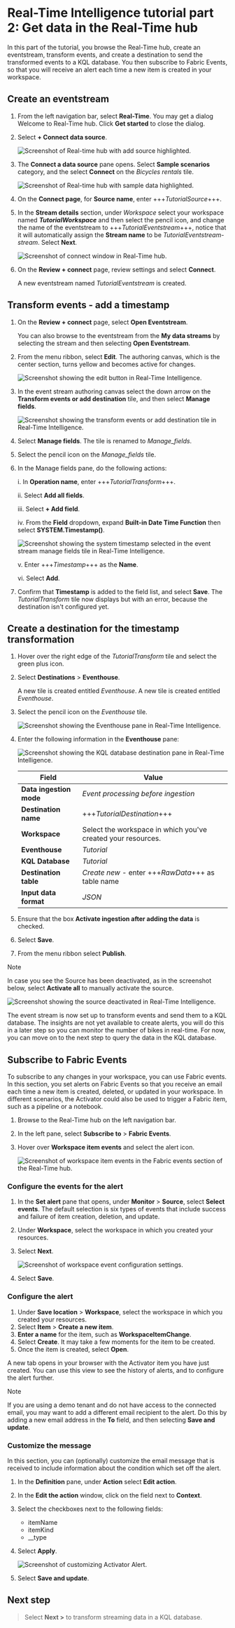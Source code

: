 # Real-Time Intelligence tutorial part 2: Get data in the Real-Time hub

In this part of the tutorial, you browse the Real-Time hub, create an eventstream, transform events, and create a destination to send the transformed events to a KQL database. You then subscribe to Fabric Events, so that you will receive an alert each time a new item is created in your workspace.

## Create an eventstream

1. From the left navigation bar, select **Real-Time**. You may get a dialog Welcome to Real-Time hub. Click **Get started** to close the dialog.

2. Select **+ Connect data source**.

   ![Screenshot of Real-time hub with add source highlighted.](media/add-source.png)

3. The **Connect a data source** pane opens. Select **Sample scenarios** category, and the select **Connect** on the _Bicycles rentals_ tile.

   ![Screenshot of Real-time hub with sample data highlighted.](media/sample-data.png)

4. On the **Connect page**, for **Source name**, enter +++_TutorialSource_+++.
5. In the **Stream details** section, under _Workspace_ select your workspace named **_TutorialWorkspace_** and then select the pencil icon, and change the name of the eventstream to +++_TutorialEventstream_+++, notice that it will automatically assign the **Stream name** to be _TutorialEventstream-stream_. Select **Next**.

   ![Screenshot of connect window in Real-Time hub.](media/connect-source.png)

6. On the **Review + connect** page, review settings and select **Connect**.

   A new eventstream named _TutorialEventstream_ is created.

## Transform events - add a timestamp

1. On the **Review + connect** page, select **Open Eventstream**.

   You can also browse to the eventstream from the **My data streams** by selecting the stream and then selecting **Open Eventstream**.

2. From the menu ribbon, select **Edit**. The authoring canvas, which is the center section, turns yellow and becomes active for changes.

   ![Screenshot showing the edit button in Real-Time Intelligence.](media/event-stream-edit-button.png)

3. In the event stream authoring canvas select the down arrow on the **Transform events or add destination** tile, and then select **Manage fields**.

   ![Screenshot showing the transform events or add destination tile in Real-Time Intelligence.](media/transform-events.png)

4. Select **Manage fields**. The tile is renamed to _Manage_fields_.
5. Select the pencil icon on the _Manage_fields_ tile.
6. In the Manage fields pane, do the following actions:

   i. In **Operation name**, enter +++_TutorialTransform_+++.

   ii. Select **Add all fields**.

   iii. Select **+ Add field**.

   iv. From the **Field** dropdown, expand **Built-in Date Time Function** then select **SYSTEM.Timestamp()**.

   ![Screenshot showing the system timestamp selected in the event stream manage fields tile in Real-Time Intelligence.](media/system-timestamp.png)

   v. Enter +++_Timestamp_+++ as the **Name**.

   vi. Select **Add**.

7. Confirm that **Timestamp** is added to the field list, and select **Save**. The _TutorialTransform_ tile now displays but with an error, because the destination isn't configured yet.

## Create a destination for the timestamp transformation

1. Hover over the right edge of the _TutorialTransform_ tile and select the green plus icon.
2. Select **Destinations** > **Eventhouse**.

   A new tile is created entitled _Eventhouse_. A new tile is created entitled _Eventhouse_.

3. Select the pencil icon on the _Eventhouse_ tile.

      ![Screenshot showing the Eventhouse pane in Real-Time Intelligence.](media/pencil-on-event-house.png)

4. Enter the following information in the **Eventhouse** pane:

   ![Screenshot showing the KQL database destination pane in Real-Time Intelligence.](media/kql-database-details.png)

   | Field                 | Value                                                        |
   | --------------------- | ------------------------------------------------------------ |
   | **Data ingestion mode** | _Event processing before ingestion_                          |
   | **Destination name**  | +++_TutorialDestination_+++                                  |
   | **Workspace**         | Select the workspace in which you've created your resources. |
   | **Eventhouse**        | _Tutorial_                                                   |
   | **KQL Database**      | _Tutorial_                                                   |
   | **Destination table** | _Create new_ - enter +++_RawData_+++ as table name     |
   | **Input data format** | _JSON_                                                       |

5. Ensure that the box **Activate ingestion after adding the data** is checked.
6. Select **Save**.
7. From the menu ribbon select **Publish**.

> [!NOTE]
> In case you see the Source has been deactivated, as in the screenshot below, select **Activate all** to manually activate the source.

   ![Screenshot showing the source deactivated in Real-Time Intelligence.](media/source-deactivated.png)

The event stream is now set up to transform events and send them to a KQL database. The insights are not yet available to create alerts, you will do this in a later step so you can monitor the number of bikes in real-time. For now, you can move on to the next step to query the data in the KQL database.

## Subscribe to Fabric Events

To subscribe to any changes in your workspace, you can use Fabric events. In this section, you set alerts on Fabric Events so that you receive an email each time a new item is created, deleted, or updated in your workspace. In different scenarios, the Activator could also be used to trigger a Fabric item, such as a pipeline or a notebook.

1. Browse to the Real-Time hub on the left navigation bar.
2. In the left pane, select **Subscribe to** > **Fabric Events**.
3. Hover over **Workspace item events** and select the alert icon.

    ![Screenshot of workspace item events in the Fabric events section of the Real-Time hub.](media/fabric-events.png)

### Configure the events for the alert

1. In the **Set alert** pane that opens, under **Monitor** > **Source**, select **Select events**.
    The default selection is six types of events that include success and failure of item creation, deletion, and update.

2. Under **Workspace**, select the workspace in which you created your resources.
3. Select **Next**.

    ![Screenshot of workspace event configuration settings.](media/event-types.png)

4. Select **Save**.

### Configure the alert

1. Under **Save location** > **Workspace**, select the workspace in which you created your resources.
2. Select **Item** > **Create a new item**.
3. **Enter a name** for the item, such as **WorkspaceItemChange**.
4. Select **Create**.
    It may take a few moments for the item to be created.
5. Once the item is created, select **Open**.

A new tab opens in your browser with the Activator item you have just created. You can use this view to see the history of alerts, and to configure the alert further.

> [!NOTE]
> If you are using a demo tenant and do not have access to the connected email, you may want to add a different email recipient to the alert. Do this by adding a new email address in the **To** field, and then selecting **Save and update**.

### Customize the message

In this section, you can (optionally) customize the email message that is received to include information about the condition which set off the alert.

1. In the **Definition** pane, under **Action** select **Edit action**.
2. In the **Edit the action** window, click on the field next to **Context**.
3. Select the checkboxes next to the following fields:

    * itemName
    * itemKind
    * __type

4. Select **Apply**.

    ![Screenshot of customizing Activator Alert.](media/alert-changes.png)

5. Select **Save and update**.

## Next step

> Select **Next >** to transform streaming data in a KQL database.
